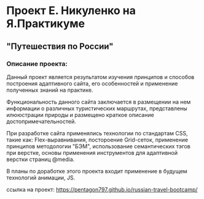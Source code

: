 # Проект Е. Никуленко на Я.Практикуме
## "Путешествия по России"

### Описание проекта:
Данный проект является результатом изучения принципов и способов построения адаптивного сайта, его особенностей и применение полученных знаний на практике.

Функциональность данного сайта заключается в размещении на нем информации о различных туристических маршрутах, представлены илююстрации природы и размещено краткое описание достопримечательностей.

При разработке сайта применялись технологии по стандартам CSS, такие как: Flex-выравнивания, постороение Grid-сеток, применение принципов методологии "БЭМ", использование семантических тэгов при верстке, основы применения инструментов для адаптивной верстки страниц @media.

В планы по доработке этого проекта входит применение в будущем технологий анимации, JS.

ссылка на проект: https://pentagon797.github.io/russian-travel-bootcamp/
